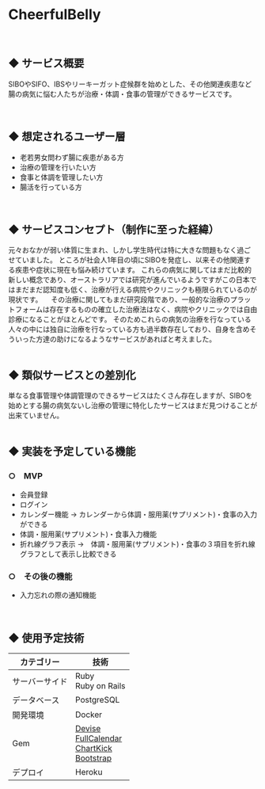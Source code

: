 # CheerfulBelly

<br>

## ◆ サービス概要

SIBOやSIFO、IBSやリーキーガット症候群を始めとした、その他関連疾患など腸の病気に悩む人たちが治療・体調・食事の管理ができるサービスです。

<br>

## ◆ 想定されるユーザー層

- 老若男女問わず腸に疾患がある方
- 治療の管理を行いたい方
- 食事と体調を管理したい方
- 腸活を行っている方
<br>

## ◆ サービスコンセプト（制作に至った経緯）

元々おなかが弱い体質に生まれ、しかし学生時代は特に大きな問題もなく過ごせていました。
ところが社会人1年目の頃にSIBOを発症し、以来その他関連する疾患や症状に現在も悩み続けています。
これらの病気に関してはまだ比較的新しい概念であり、オーストラリアでは研究が進んでいるようですがこの日本ではまだまだ認知度も低く、治療が行える病院やクリニックも極限られているのが現状です。
　その治療に関してもまだ研究段階であり、一般的な治療のプラットフォームは存在するものの確立した治療法はなく、病院やクリニックでは自由診療になることがほとんどです。
そのためこれらの病気の治療を行なっている人々の中には独自に治療を行なっている方も過半数存在しており、自身を含めそういった方達の助けになるようなサービスがあればと考えました。
<br>
<br>

## ◆ 類似サービスとの差別化

単なる食事管理や体調管理のできるサービスはたくさん存在しますが、SIBOを始めとする腸の病気ないし治療の管理に特化したサービスはまだ見つけることが出来ていません。
<br>
<br>

## ◆ 実装を予定している機能

### ○　MVP

- 会員登録
- ログイン
- カレンダー機能
→ カレンダーから体調・服用薬(サプリメント)・食事の入力ができる
- 体調・服用薬(サプリメント)・食事入力機能
- 折れ線グラフ表示
→　体調・服用薬(サプリメント)・食事の３項目を折れ線グラフとして表示し比較できる

### ○　その後の機能

- 入力忘れの際の通知機能
<br>

## ◆ 使用予定技術

| カテゴリー | 技術 |
| --- | --- |
| サーバーサイド | Ruby<br>Ruby on Rails |
| データベース | PostgreSQL |
| 開発環境 | Docker |
| Gem | [Devise](https://github.com/heartcombo/devise)<br>[FullCalendar](https://fullcalendar.io/)<br>[ChartKick](https://github.com/ankane/chartkick)<br>[Bootstrap](https://getbootstrap.com/) |
| デプロイ | Heroku |
